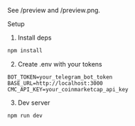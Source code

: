 See /preview and /preview.png.

Setup
1. Install deps

```bash
npm install
```

2. Create .env with your tokens

```env
BOT_TOKEN=your_telegram_bot_token
BASE_URL=http://localhost:3000
CMC_API_KEY=your_coinmarketcap_api_key
```

3. Dev server

```bash
npm run dev
```